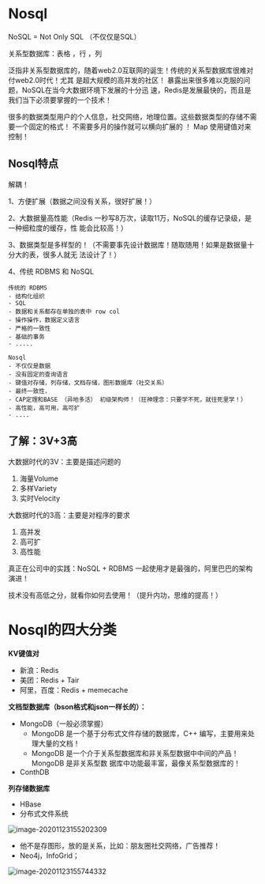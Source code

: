 # Nosql

NoSQL = Not Only SQL （不仅仅是SQL） 

关系型数据库：表格 ，行 ，列 

泛指非关系型数据库的，随着web2.0互联网的诞生！传统的关系型数据库很难对付web2.0时代！尤其 是超大规模的高并发的社区！ 暴露出来很多难以克服的问题，NoSQL在当今大数据环境下发展的十分迅 速，Redis是发展最快的，而且是我们当下必须要掌握的一个技术！

 很多的数据类型用户的个人信息，社交网络，地理位置。这些数据类型的存储不需要一个固定的格式！ 不需要多月的操作就可以横向扩展的 ！ Map 使用键值对来控制！



## Nosql特点

解耦！

1、方便扩展（数据之间没有关系，很好扩展！） 

2、大数据量高性能（Redis 一秒写8万次，读取11万，NoSQL的缓存记录级，是一种细粒度的缓存，性 能会比较高！） 

3、数据类型是多样型的！（不需要事先设计数据库！随取随用！如果是数据量十分大的表，很多人就无 法设计了！） 

4、传统 RDBMS 和 NoSQL

```
传统的 RDBMS
- 结构化组织
- SQL
- 数据和关系都存在单独的表中 row col
- 操作操作，数据定义语言
- 严格的一致性
- 基础的事务
- .....
```

```
Nosql
- 不仅仅是数据
- 没有固定的查询语言
- 键值对存储，列存储，文档存储，图形数据库（社交关系）
- 最终一致性，
- CAP定理和BASE （异地多活） 初级架构师！（狂神理念：只要学不死，就往死里学！）
- 高性能，高可用，高可扩
- ....
```



## 了解：3V+3高

大数据时代的3V：主要是描述问题的 

1. 海量Volume 
2. 多样Variety 
3. 实时Velocity 

大数据时代的3高：主要是对程序的要求 

1. 高并发 
2. 高可扩 
3. 高性能

真正在公司中的实践：NoSQL + RDBMS 一起使用才是最强的，阿里巴巴的架构演进！ 

技术没有高低之分，就看你如何去使用！（提升内功，思维的提高！）



# Nosql的四大分类

**KV键值对**

- 新浪：Redis
- 美团：Redis + Tair
- 阿里，百度：Redis + memecache



**文档型数据库（bson格式和json一样长的）：**

- MongoDB（一般必须掌握）
  - MongoDB 是一个基于分布式文件存储的数据库，C++ 编写，主要用来处理大量的文档！
  - MongoDB 是一个介于关系型数据库和非关系型数据中中间的产品！MongoDB 是非关系型数 据库中功能最丰富，最像关系型数据库的！
- ConthDB

**列存储数据库**

- HBase
- 分布式文件系统

![image-20201123155202309](C:\Users\Stefan\AppData\Roaming\Typora\typora-user-images\image-20201123155202309.png)

- 他不是存图形，放的是关系，比如：朋友圈社交网络，广告推荐！
- Neo4j，InfoGrid；

![image-20201123155744332](C:\Users\Stefan\AppData\Roaming\Typora\typora-user-images\image-20201123155744332.png)



















































 